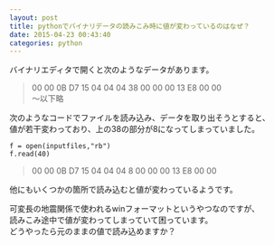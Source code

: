 ```yaml
---
layout: post
title: pythonでバイナリデータの読みこみ時に値が変わっているのはなぜ？
date: 2015-04-23 00:43:40
categories: python
---
```

<!-- {% raw %} -->
<p>バイナリエディタで開くと次のようなデータがあります。</p>

<blockquote>
  <p>00 00 0B D7 15 04 04 04 38 00 00 00 13 E8 00 00<br>
  ～以下略</p>
</blockquote>

<p>次のようなコードでファイルを読み込み、データを取り出そうとすると、<br>
値が若干変わっており、上の38の部分が8になってしまっていました。</p>

<pre><code>f = open(inputfiles,"rb")
f.read(40)
</code></pre>

<blockquote>
  <p>00 00 0B D7 15 04 04 04 8 00 00 00 13 E8 00 00</p>
</blockquote>

<p>他にもいくつかの箇所で読み込むと値が変わっているようです。</p>

<p>可変長の地震関係で使われるwinフォーマットというやつなのですが、<br>
読みこみ途中で値が変わってしまっていて困っています。<br>
どうやったら元のままの値で読み込めますか？</p>
<!-- {% endraw %} -->
